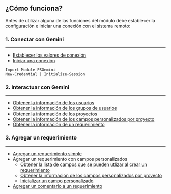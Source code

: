 ## ¿Cómo funciona?

Antes de utilizar alguna de las funciones del módulo debe establecer la configuración e iniciar una conexión con el sistema remoto:

### 1. Conectar con Gemini
---

* [Establecer los valores de conexión](New-Credential.md)
* [Iniciar una conexión](Initialize-Session.md)

```
Import-Module PSGemini
New-Credential | Initialize-Session
```

### 2. Interactuar con Gemini
---

* [Obtener la información de los usuarios](Get-User.md)
* [Obtener la información de los grupos de usuarios](Get-Group.md)
* [Obtener la información de los proyectos](Get-Project.md)
* [Obtener la información de los campos personalizados por proyecto](Get-CustomField.md)
* [Obtener la información de un requerimiento](Get-Issue.md)

### 3. Agregar un requerimiento
---

* [Agregar un requerimiento simple](New-Issue.md)
* Agregar un requerimiento con campos personalizados
    * [Obtener la lista de campos que se pueden utlizar al crear un requerimiento](Get-AvailabilityField.md)
    * [Obtener la información de los campos personalizados por proyecto](Get-CustomField.md)
    * [Inicializar un campo personalizado](New-CustomFieldData.md)    
* [Agregar un comentario a un requerimiento](New-Comment.md)


